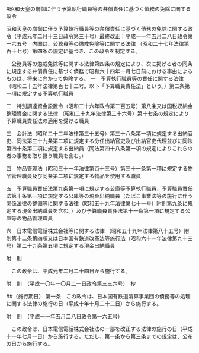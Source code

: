 #昭和天皇の崩御に伴う予算執行職員等の弁償責任に基づく債務の免除に関する政令


昭和天皇の崩御に伴う予算執行職員等の弁償責任に基づく債務の免除に関する政令（平成元年二月十三日政令第三十号）最終改正：平成一一年五月二八日政令第一六五号　内閣は、公務員等の懲戒免除等に関する法律
（昭和二十七年法律第百十七号）第四条の規定に基づき、この政令を制定する。


　公務員等の懲戒免除等に関する法律第四条の規定により、次に掲げる者の同条に規定する弁償責任に基づく債務で昭和六十四年一月七日前における事由によるものは、将来に向かって免除する。
一　予算執行職員等の責任に関する法律
（昭和二十五年法律第百七十二号。以下「予算職員責任法」という。）第二条第一項に規定する予算執行職員

二　特別調達資金設置令（昭和二十六年政令第二百五号）第八条又は国税収納金整理資金に関する法律
（昭和二十九年法律第三十六号）第十七条の規定により予算職員責任法の適用を受ける職員

三　会計法（昭和二十二年法律第三十五号）第三十八条第一項に規定する出納官吏、同法第三十九条第二項に規定する分任出納官吏及び出納官吏代理並びに同法第四十条第二項に規定する出納員（同法第四十八条第一項の規定によりこれらの者の事務を取り扱う職員を含む。）

四　物品管理法（昭和三十一年法律第百十三号）第三十一条第一項に規定する物品管理職員及び同条第二項に規定する物品を使用する職員

五　予算職員責任法第九条第一項に規定する公庫等予算執行職員、予算職員責任法第十条第一項に規定する公庫等の現金出納職員（たばこ事業法等の施行に伴う関係法律の整備等に関する法律（昭和五十九年法律第七十一号）附則第九条に規定する現金出納職員を含む。）及び予算職員責任法第十一条第一項に規定する公庫等の物品管理職員

六　日本電信電話株式会社等に関する法律
（昭和五十九年法律第八十五号）附則第十二条第四項又は日本国有鉄道改革法等施行法（昭和六十一年法律第九十三号）第二十九条第五項に規定する現金出納職員





附　則


　この政令は、平成元年二月二十四日から施行する。


附　則　（平成一〇年一〇月二一日政令第三三六号）　抄


##（施行期日）
第一条　この政令は、日本国有鉄道清算事業団の債務等の処理に関する法律の施行の日（平成十年十月二十二日）から施行する。


附　則　（平成一一年五月二八日政令第一六五号）


　この政令は、日本電信電話株式会社法の一部を改正する法律の施行の日（平成十一年七月一日）から施行する。ただし、第一条から第三条までの規定は、公布の日から施行する。





